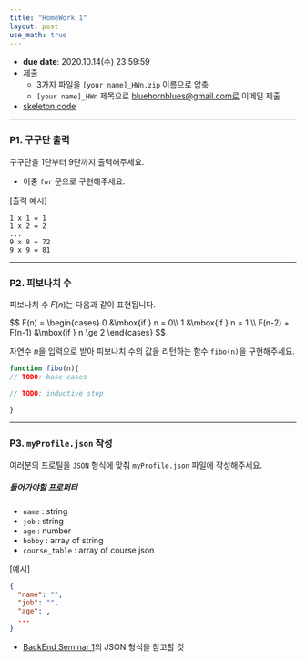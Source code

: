 ```yaml
---
title: "HomeWork 1"
layout: post
use_math: true
---
```


- **due date**: 2020.10.14(수) 23:59:59
- 제출
  - 3가지 파일을 `[your name]_HWn.zip` 이름으로 압축
  - `[your name]_HWn` 제목으로 bluehornblues@gmail.com로 이메일 제출
- [skeleton code](https://github.com/BlueHorn07/poapper-backend/blob/master/assets/hw/hw1.zip)

<hr>

### P1. 구구단 출력
구구단을 1단부터 9단까지 출력해주세요.

- 이중 `for` 문으로 구현해주세요.

[출력 예시]
``` shell
1 x 1 = 1
1 x 2 = 2
...
9 x 8 = 72
9 x 9 = 81
```

<hr>

### P2. 피보나치 수
피보나치 수 $F(n)$는 다음과 같이 표현됩니다.

<div>
$$
F(n) = \begin{cases}
      0 &\mbox{if } n = 0\\
      1 &\mbox{if } n = 1 \\
      F(n-2) + F(n-1) &\mbox{if } n \ge 2
      \end{cases}
$$
</div>

자연수 $n$을 입력으로 받아 피보나치 수의 값을 리턴하는 함수 `fibo(n)`을 구현해주세요.

``` javascript
function fibo(n){
// TODO: base cases

// TODO: inductive step

}
```

<hr>

### P3. `myProfile.json` 작성

여러분의 프로틸을 `JSON` 형식에 맞춰 `myProfile.json` 파일에 작성해주세요.

##### 들어가야할 프로퍼티
- `name` : string
- `job` : string
- `age` : number
- `hobby` : array of string
- `course_table` : array of course json 

[예시]
``` json
{
  "name": "",
  "job": "",
  "age": ,
  ...
}
```

- [BackEnd Seminar 1]({{site.baseurl}}/2020/10/07/BackEnd-Seminar1.html)의 JSON 형식을 참고할 것